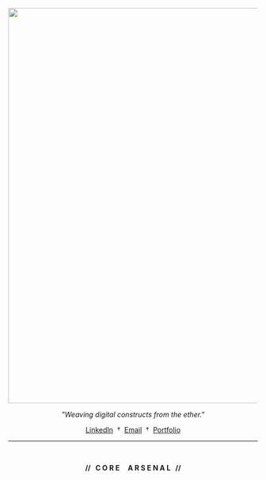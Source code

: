 <p align="center">
  <img src="https://private-user-images.githubusercontent.com/165206004/464401884-70874572-122c-470a-935b-6978e7d31892.png?jwt=eyJhbGciOiJIUzI1NiIsInR5cCI6IkpXVCJ9.eyJpc3MiOiJnaXRodWIuY29tIiwiYXVkIjoicmF3LmdpdGh1YnVzZXJjb250ZW50LmNvbSIsImtleSI6ImtleTUiLCJleHAiOjE3NTIxMTEwNjEsIm5iZiI6MTc1MjExMDc2MSwicGF0aCI6Ii8xNjUyMDYwMDQvNDY0NDAxODg0LTcwODc0NTcyLTEyMmMtNDcwYS05MzViLTY5NzhlN2QzMTg5Mi5wbmc_WC1BbXotQWxnb3JpdGhtPUFXUzQtSE1BQy1TSEEyNTYmWC1BbXotQ3JlZGVudGlhbD1BS0lBVkNPRFlMU0E1M1BRSzRaQSUyRjIwMjUwNzEwJTJGdXMtZWFzdC0xJTJGczMlMkZhd3M0X3JlcXVlc3QmWC1BbXotRGF0ZT0yMDI1MDcxMFQwMTI2MDFaJlgtQW16LUV4cGlyZXM9MzAwJlgtQW16LVNpZ25hdHVyZT1iYWYwMjM3N2ZkMzhmMGY3MTJiNWY2NDM4ZWM5NGM2MmVjZDUxNjc3Y2MwMmQ3ODI2ODczOTEyMzg2ODU0YjAxJlgtQW16LVNpZ25lZEhlYWRlcnM9aG9zdCJ9.bWRNmQr-d_znLDhjmQ342r3UX2YbqlVsVkomLMWHFm4" width="800px">
</p>

<p align="center">
  <i>"Weaving digital constructs from the ether."</i>
</p>

<p align="center">
  <a href="URL_DO_SEU_LINKEDIN_AQUI">LinkedIn</a> 
  &nbsp;†&nbsp; 
  <a href="mailto:SEU_EMAIL_AQUI">Email</a> 
  &nbsp;†&nbsp; 
  <a href="URL_DO_SEU_PORTFOLIO_OU_SITE_AQUI">Portfolio</a>
</p>

---

<br>

<div align="center">

**// &nbsp; C O R E &nbsp; &nbsp; A R S E N A L &nbsp; //**

</div>

